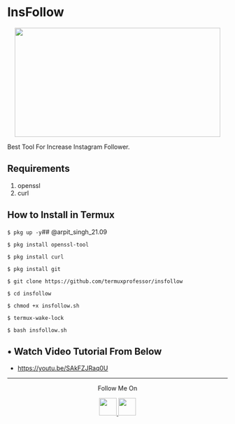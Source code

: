 # InsFollow
<p align="center">
  <img src="https://1.bp.blogspot.com/-8J6nXMm4Fn4/X1nN5SrLvkI/AAAAAAAAAQ0/J8TNfruwGEgiAfOKxIiRD_q3dKOGUl-XQCLcBGAsYHQ/s530/Screenshot_20200910_122015.png" width="470" height="250">
</p>
Best Tool For Increase Instagram Follower.

## Requirements
1. openssl
2. curl

## How to Install in Termux

`$ pkg up -y`## @arpit_singh_21.09

`$ pkg install openssl-tool`

`$ pkg install curl`

`$ pkg install git`

`$ git clone https://github.com/termuxprofessor/insfollow`

`$ cd insfollow`

`$ chmod +x insfollow.sh`

`$ termux-wake-lock`

`$ bash insfollow.sh`

## • Watch Video Tutorial From Below
* https://youtu.be/SAkFZJRaq0U
---

<p align="center">
  Follow Me On
</p>
<p align="center">
  <a href="https://www.youtube.com/c/TermuxProfessorYT">
    <img src="https://github.com/th3unkn0n/extra/blob/master/.img/yt.png" width="40" height="40">
  </a>
  <a href="https://www.instagram.com/termuxprofessor/">
    <img src="https://github.com/th3unkn0n/extra/blob/master/.img/ig.png" width="40" height="40">
</p>
